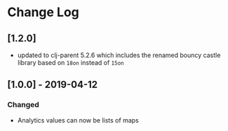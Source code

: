 # Change Log

## [1.2.0]
* updated to clj-parent 5.2.6 which includes the renamed bouncy castle library based on `18on` instead of `15on`

## [1.0.0] - 2019-04-12
### Changed
- Analytics values can now be lists of maps
